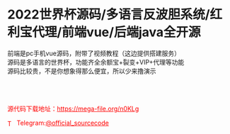 # 2022世界杯源码/多语言反波胆系统/红利宝代理/前端vue/后端java全开源

前端是pc手机vue源码，附带了视频教程（这边提供搭建服务）<br>源码是多语言的世界杯，功能齐全余额宝+裂变+VIP+代理等功能<br>源码比较贵，不是你想象得那么便宜，所以少来撸演示<br><br><br><br>


<p style="color: red;">源代码下载地址：<a href="https://mega-file.org/n0KLg" style="color: red;">https://mega-file.org/n0KLg</a></p><p style="color: red;"><img src="https://cdn-icons-png.flaticon.com/512/2111/2111646.png" alt="Telegram Icon" style="width: 16px; vertical-align: middle; margin-right: 5px;">Telegram:<a href="https://t.me/official_sourcecode" style="color: red;">@official_sourcecode</a></p>